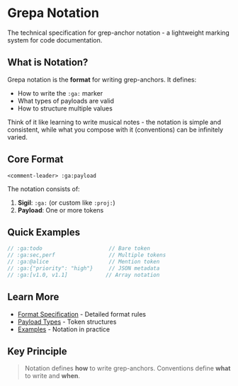 # Grepa Notation

The technical specification for grep-anchor notation - a lightweight marking system for code documentation.

## What is Notation?

Grepa notation is the **format** for writing grep-anchors. It defines:
- How to write the `:ga:` marker
- What types of payloads are valid
- How to structure multiple values

Think of it like learning to write musical notes - the notation is simple and consistent, while what you compose with it (conventions) can be infinitely varied.

## Core Format

```
<comment-leader> :ga:payload
```

The notation consists of:
1. **Sigil**: `:ga:` (or custom like `:proj:`)
2. **Payload**: One or more tokens

## Quick Examples

```javascript
// :ga:todo                     // Bare token
// :ga:sec,perf                 // Multiple tokens
// :ga:@alice                   // Mention token
// :ga:{"priority": "high"}     // JSON metadata
// :ga:[v1.0, v1.1]            // Array notation
```

## Learn More

- [Format Specification](./format.md) - Detailed format rules
- [Payload Types](./payloads.md) - Token structures
- [Examples](./examples.md) - Notation in practice

## Key Principle

> Notation defines **how** to write grep-anchors.
> Conventions define **what** to write and **when**.